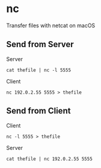 # nc
Transfer files with netcat on macOS

## Send from Server
Server
```shell
cat thefile | nc -l 5555
```

Client
```shell
nc 192.0.2.55 5555 > thefile
```

## Send from Client
Client
```shell
nc -l 5555 > thefile
```

Server
```shell
cat thefile | nc 192.0.2.55 5555
```


